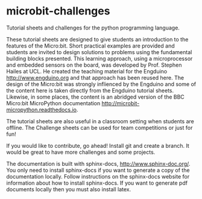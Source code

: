 # microbit-challenges
Tutorial sheets and challenges for the python programming language.

These tutorial sheets are designed to give students an introduction to the features of the
Micro:bit.  Short practical examples are provided and students are invited to design solutions to problems
using the fundamental building blocks presented. This learning approach, using a microprocessor and embedded sensors 
on the board, was developed by Prof. Stephen Hailes at UCL. He created the teaching material for the 
Engduino <http://www.engduino.org>
and that approach has been reused here. The design of the Micro:bit was strongly inflienced by the
Engduino and some of the content here is taken directly from the Engduino tutorial sheets.
Likewise, in some places, the content is an abridged version of the
BBC Micro:bit MicroPython documentation <http://microbit-micropython.readthedocs.io>.

The tutorial sheets are also useful in a classroom setting when students are offline.
The Challenge sheets can be used for team competitions or just for fun!

If you would like to contribute, go ahead! Install git and create a branch. It would be great to have more challenges and some projects.

The documentation is built with sphinx-docs, http://www.sphinx-doc.org/. You only need to install sphinx-docs
if you want to generate a copy of the documentation locally. Follow instructions on the sphinx-docs website
 for information about how to install sphinx-docs. If you want to generate pdf documents locally then you must also install latex.






